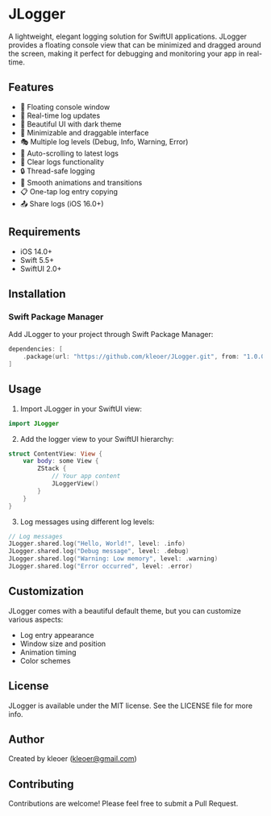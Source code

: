 # JLogger

A lightweight, elegant logging solution for SwiftUI applications. JLogger provides a floating console view that can be minimized and dragged around the screen, making it perfect for debugging and monitoring your app in real-time.

## Features

- 🎯 Floating console window
- 🔄 Real-time log updates
- 🎨 Beautiful UI with dark theme
- 📱 Minimizable and draggable interface
- 🎭 Multiple log levels (Debug, Info, Warning, Error)
- 📜 Auto-scrolling to latest logs
- 🧹 Clear logs functionality
- 🔒 Thread-safe logging
- 💫 Smooth animations and transitions
- 📋 One-tap log entry copying
- 📤 Share logs (iOS 16.0+)

## Requirements

- iOS 14.0+
- Swift 5.5+
- SwiftUI 2.0+

## Installation

### Swift Package Manager

Add JLogger to your project through Swift Package Manager:

```swift
dependencies: [
    .package(url: "https://github.com/kleoer/JLogger.git", from: "1.0.0")
]
```

## Usage

1. Import JLogger in your SwiftUI view:

```swift
import JLogger
```

2. Add the logger view to your SwiftUI hierarchy:

```swift
struct ContentView: View {
    var body: some View {
        ZStack {
            // Your app content
            JLoggerView()
        }
    }
}
```

3. Log messages using different log levels:

```swift
// Log messages
JLogger.shared.log("Hello, World!", level: .info)
JLogger.shared.log("Debug message", level: .debug)
JLogger.shared.log("Warning: Low memory", level: .warning)
JLogger.shared.log("Error occurred", level: .error)
```

## Customization

JLogger comes with a beautiful default theme, but you can customize various aspects:

- Log entry appearance
- Window size and position
- Animation timing
- Color schemes

## License

JLogger is available under the MIT license. See the LICENSE file for more info.

## Author

Created by kleoer (kleoer@gmail.com)

## Contributing

Contributions are welcome! Please feel free to submit a Pull Request. 